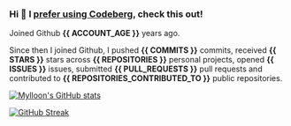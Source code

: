### Hi 👋 I [prefer using Codeberg](https://codeberg.org/Mylloon/Mylloon), check this out!

Joined Github **{{ ACCOUNT_AGE }}** years ago.

Since then I joined Github, I pushed **{{ COMMITS }}** commits, received **{{ STARS }}** stars across **{{ REPOSITORIES }}** personal projects, opened **{{ ISSUES }}** issues, submitted **{{ PULL_REQUESTS }}** pull requests and contributed to **{{ REPOSITORIES_CONTRIBUTED_TO }}** public repositories.

[![Mylloon's GitHub stats](https://github-readme-stats.vercel.app/api?username=Mylloon&show_icons=true&theme=dracula)](https://github-readme-stats.vercel.app/)

[![GitHub Streak](https://github-readme-streak-stats.herokuapp.com?user=Mylloon&theme=dracula&date_format=j%20M%5B%20Y%5D)](https://git.io/streak-stats)
